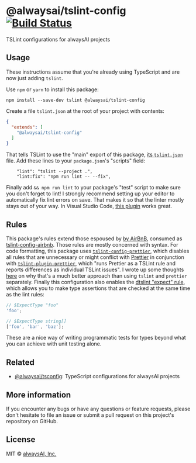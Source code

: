 # @alwaysai/tslint-config [![Build Status](https://travis-ci.com/alwaysai/tslint-config.svg?branch=master)](https://travis-ci.com/alwaysai/tslint-config)

TSLint configurations for alwaysAI projects

## Usage

These instructions assume that you're already using TypeScript and are now just adding `tslint`.

Use `npm` or `yarn` to install this package:
```
npm install --save-dev tslint @alwaysai/tslint-config
```

Create a file `tslint.json` at the root of your project with contents:

```json
{
  "extends": [
    "@alwaysai/tslint-config"
  ]
}
```
That tells TSLint to use the "main" export of this package, [its `tslint.json`](tslint.json) file. Add these lines to your `package.json`'s "scripts" field:
```
    "lint": "tslint --project .",
    "lint:fix": "npm run lint -- --fix",
```
Finally add `&& npm run lint` to your package's "test" script to make sure you don't forget to lint! I strongly recommend setting up your editor to automatically fix lint errors on save. That makes it so that the linter mostly stays out of your way. In Visual Studio Code, [this plugin](https://marketplace.visualstudio.com/items?itemName=eg2.tslint) works great.

## Rules
This package's rules extend those espoused by [by AirBnB](https://github.com/airbnb/javascript), consumed as [tslint-config-airbnb](https://www.npmjs.com/package/tslint-config-airbnb). Those rules are mostly concerned with syntax. For code formatting, this package uses [`tslint-config-prettier`](https://github.com/alexjoverm/tslint-config-prettier), which disables all rules that are unnecessary or might conflict with [Prettier](https://prettier.io/) in conjunction with [`tslint-plugin-prettier`](https://github.com/ikatyang/tslint-plugin-prettier), which "runs Prettier as a TSLint rule and reports differences as individual TSLint issues". I wrote up some thoughts [here](https://github.com/googleapis/google-cloud-node/issues/2842#issuecomment-425229710) on why that's a much better approach than using `tslint` and `prettier` separately. Finally this configuration also enables the [dtslint "expect" rule](https://github.com/Microsoft/dtslint/blob/4539c93657ea93e96eff84aa835422f6eed3e3b7/src/rules/expectRule.ts), which allows you to make type assertions that are checked at the same time as the lint rules:

```ts
// $ExpectType "foo"
'foo';

// $ExpectType string[]
['foo', 'bar', 'baz'];
```
These are a nice way of writing programmatic tests for types beyond what you can achieve with unit testing alone.

## Related
- [@alwaysai/tsconfig](https://github.com/alwaysai/tsconfig): TypeScript configurations for alwaysAI projects

## More information
If you encounter any bugs or have any questions or feature requests, please don't hesitate to file an issue or submit a pull request on this project's repository on GitHub.

## License

MIT © [alwaysAI, Inc.](https://alwaysai.co)
